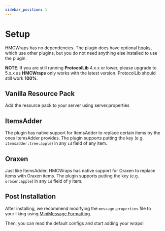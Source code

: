 ```yaml
---
sidebar_position: 1
---
```


# Setup

HMCWraps has no dependencies. The plugin does have optional [hooks](https://docs.hibiscusmc.com/hmcwraps/hooks), which use other plugins, but you do not need anything else installed to use the plugin. 

**NOTE**: If you are still running **ProtocolLib** 4.x.x or lower, please upgrade to 5.x.x as **HMCWraps** only works with the latest version. ProtocolLib should still work **100%**.

## Vanilla Resource Pack

Add the resource pack to your server using server.properties

## ItemsAdder

The plugin has native support for ItemsAdder to replace certain items by the ones ItemsAdder provides.
The plugin supports putting the key (e.g. `itemsadder:tree:apple`) in any `id` field of any item.

## Oraxen

Just like ItemsAdder, HMCWraps has native support for Oraxen to replace items with Oraxen items.
The plugin supports putting the key (e.g. `oraxen:apple`) in any `id` field of y item.

## Post Installation

After installing, we recommend modifying the `message.properties` file to your liking using [MiniMessage Formatting](https://docs.adventure.kyori.net/minimessage/format.html).

Then, you can read the default configs and start adding your wraps!
